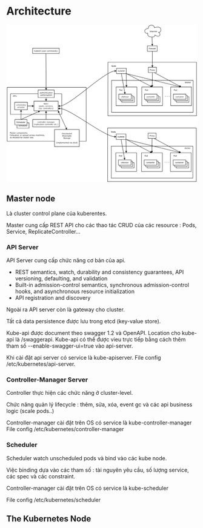 # Architecture 

![alt text](architecture/architecture.png?raw=true "Architecture kubernetes")

## Master node
Là cluster control plane của kuberentes.

Master cung cấp REST API cho các thao tác CRUD của các resource : Pods, Service, ReplicateController...

### API Server
API Server cung cấp chức năng cơ bản của api.

* REST semantics, watch, durability and consistency guarantees, API versioning, defaulting, and validation
* Built-in admission-control semantics, synchronous admission-control hooks, and asynchronous resource initialization
* API registration and discovery

Ngoài ra API server còn là gateway cho cluster.

Tất cả data persistence được lưu trong etcd (key-value store).

Kube-api được document theo swagger 1.2 và OpenAPI. Location cho kube-api là /swaggerapi.
Kube-api có thể được vieu trực tiếp bằng cách thêm tham số --enable-swagger-ui=true vào api-server.

Khi cài đặt api server có service là kube-apiserver. File config /etc/kubernetes/api-server.

### Controller-Manager Server
Controller thực hiện các chức năng ở cluster-level.

Chức năng quản lý lifecycle : thêm, sửa, xóa, event gc và các api business logic (scale pods..)

Controller-manager cài đặt trên OS có service là kube-controller-manager
File config /etc/kubernetes/controller-manager

### Scheduler
Scheduler watch unscheduled pods và bind vào các kube node.

Việc binding dựa vào các tham số : tài nguyên yêu cầu, số lượng service, các spec và các constraint.

Controller-manager cài đặt trên OS có service là kube-scheduler

File config /etc/kubernetes/scheduler

## The Kubernetes Node









